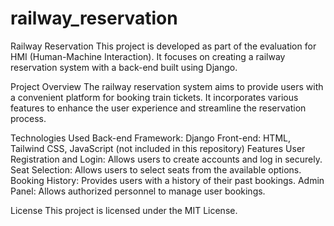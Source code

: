 ﻿# railway_reservation
Railway Reservation
This project is developed as part of the evaluation for HMI (Human-Machine Interaction). It focuses on creating a railway reservation system with a back-end built using Django.

Project Overview
The railway reservation system aims to provide users with a convenient platform for booking train tickets. It incorporates various features to enhance the user experience and streamline the reservation process.

Technologies Used
Back-end Framework: Django
Front-end: HTML, Tailwind CSS, JavaScript (not included in this repository)
Features
User Registration and Login: Allows users to create accounts and log in securely.
Seat Selection: Allows users to select seats from the available options.
Booking History: Provides users with a history of their past bookings.
Admin Panel: Allows authorized personnel to manage user bookings.

License
This project is licensed under the MIT License.
